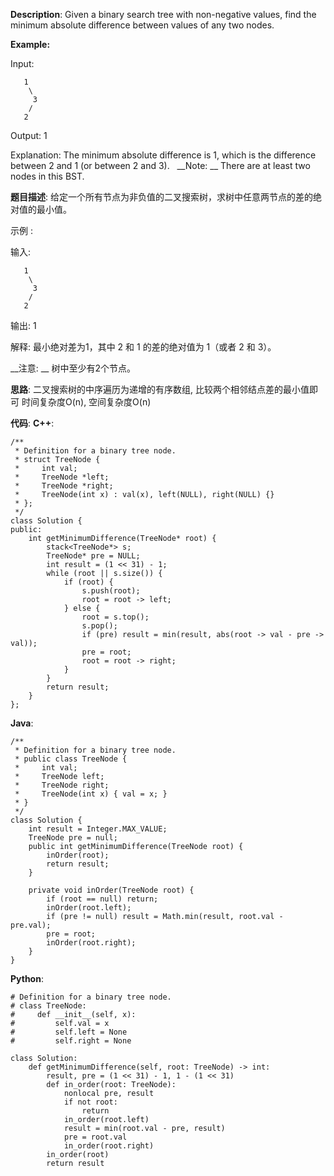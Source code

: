 __Description__:
Given a binary search tree with non-negative values, find the minimum absolute difference between values of any two nodes.

__Example:__

Input:
```
   1
    \
     3
    /
   2
```
Output:
1

Explanation:
The minimum absolute difference is 1, which is the difference between 2 and 1 (or between 2 and 3).
 
__Note: __
There are at least two nodes in this BST.

__题目描述__:
给定一个所有节点为非负值的二叉搜索树，求树中任意两节点的差的绝对值的最小值。

示例 :

输入:
```
   1
    \
     3
    /
   2
```
输出:
1

解释:
最小绝对差为1，其中 2 和 1 的差的绝对值为 1（或者 2 和 3）。

__注意: __
树中至少有2个节点。

__思路__:
二叉搜索树的中序遍历为递增的有序数组, 比较两个相邻结点差的最小值即可
时间复杂度O(n), 空间复杂度O(n)

__代码__:
__C++__:
```
/**
 * Definition for a binary tree node.
 * struct TreeNode {
 *     int val;
 *     TreeNode *left;
 *     TreeNode *right;
 *     TreeNode(int x) : val(x), left(NULL), right(NULL) {}
 * };
 */
class Solution {
public:
    int getMinimumDifference(TreeNode* root) {
        stack<TreeNode*> s;
        TreeNode* pre = NULL;
        int result = (1 << 31) - 1;
        while (root || s.size()) {
            if (root) {
                s.push(root);
                root = root -> left;
            } else {
                root = s.top();
                s.pop();
                if (pre) result = min(result, abs(root -> val - pre -> val));
                pre = root;
                root = root -> right;
            }
        }
        return result;
    }
};
```

__Java__:
```
/**
 * Definition for a binary tree node.
 * public class TreeNode {
 *     int val;
 *     TreeNode left;
 *     TreeNode right;
 *     TreeNode(int x) { val = x; }
 * }
 */
class Solution {
    int result = Integer.MAX_VALUE;
    TreeNode pre = null;
    public int getMinimumDifference(TreeNode root) {
        inOrder(root);
        return result;
    }

    private void inOrder(TreeNode root) {
        if (root == null) return;
        inOrder(root.left);
        if (pre != null) result = Math.min(result, root.val - pre.val);
        pre = root;
        inOrder(root.right);
    }
}
```

__Python__:
```
# Definition for a binary tree node.
# class TreeNode:
#     def __init__(self, x):
#         self.val = x
#         self.left = None
#         self.right = None

class Solution:
    def getMinimumDifference(self, root: TreeNode) -> int:
        result, pre = (1 << 31) - 1, 1 - (1 << 31)
        def in_order(root: TreeNode):
            nonlocal pre, result
            if not root:
                return
            in_order(root.left)
            result = min(root.val - pre, result)
            pre = root.val
            in_order(root.right)
        in_order(root)
        return result
```

